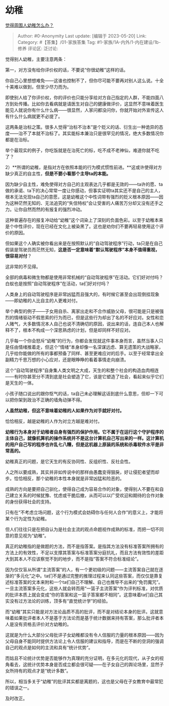 # 幼稚
[觉得周围人幼稚怎么办？](https://www.zhihu.com/question/20864118/answer/3022130012)

> Author: #0-Anonymity
> Last update: [编辑于 2023-05-20]
> Link:
> Category: #【答集】/01-家族答集 
> Tag: #1-家族/1A-内外/1-内在建设/1b-修养
> 评论区:
> 泛讨论:

觉得别人幼稚，主要注意两条：

第一，对方没有给你评价权的话，不要说“你很幼稚”这样的话。

你自己心里想想难免——这谁也控制不了，但你尽可能不要再对别人这么说。十全十美难以做到，但至少尽力而为。

即使别人给了你评价权，你的评价也只能分享给对方自己指定的人群，不能四面八方到处传播。比如你去看病就是请医生对自己的健康做评价，这显然不意味着医生能见人就说你有什么什么病——很显然，人家问都没问你，你就开始对外宣传这人有什么什么病就更不必提了。

这两条是治标之策。很多人觉得“治标不治本”是个贬义的话、衍生出一种诡异的态度——治不了本就不治标了。其实能标本兼治只是很罕见的情况，绝大多数情况你都是在治标。

举个最现实的例子，你吃饭就是在治死亡的标，吃不成不老神仙，难道你就不吃了？

2）**所谓的幼稚，是指对方在依照本能的行为模式惯性前进。**这或许使得对方缺少真正的自主性，**但是不要小看那个主导ta的本能。**

因为缺少自主性，难免使得对方自己的主观表达几乎都是无效的——ta许的愿、ta做的承诺、ta下的决心常常一度让你感动，但事实证明ta其实还不是自己的主人，根本无法兑现ta自己的意愿，这是幼稚这个中性词带有强烈的贬义根本原因——因为这种茫然无知的、无法追究的“失信特权”会让受害的人痛苦万分却又没有还手之力。让你自然而然的有报复的强烈冲动。

这种普遍存在的报复冲动给“幼稚”这个词染上了深刻的负面色彩。以至于幼稚本来是个中性评价，现在已经在文化上被染黑了。这也是劝你们不要再轻易使用这个评价的原因。

但如果这个人确实被你看出来是在按照默认的“自动驾驶程序”行动，ta只是在自己假装是驾驶员而茫然无知，**这是否一定意味着“默认驾驶程序”本身不值得重视，很容易对付**？

这非常的不见得。

全部的病毒和微生物都是使用非常机械的“自动驾驶程序”在活动。它们好对付吗？白蚁也是按照“自动驾驶程序”在活动，ta们好对付吗？

人类身上的自动驾驶程序是非常凶猛而且强大的，有时候它甚至会出现倒挂现象——即幼稚的人比自主的人更难对付。

举个典型的例子——子女用自杀、离家出走和不合作威胁父母，很可能是只是被强烈的情绪驱动不假思索的行为而已，但是这些行为却出了名的不好应对。女性和恋人赌气，大多数情况本人自己也说不清确切的原因，说出来的话，连自己本人也解释不了，根本不构成一个深思熟虑的计划，但是却同样不好应对。

几乎每一个你会怒斥“幼稚”的行为，你都会发现就这件事本身而言，虽然当事人只是任由情绪推着走，但这个“情绪“本身却像一名深谋远虑、算无遗策的大战略家，几乎给你能做的所有的事都预备了同样、甚至更难应对的后手。以至于经常拿出全副精力千思万想的小心应对，还是眼睁睁的看着事情走向崩溃。

这个“自动驾驶程序”自身集人类文明之大成，天生的和整个社会的构造血肉相连——有时你甚至分不清到底是社会塑造了它，该是它塑造了社会，看起来似乎它们是天生的一体。

小孩子随口说出的跟你怄气的话，ta自己未必理解这话到底什么意思，但却一下可以把你架到政治不正确的墙角动弹不得。

**人虽然幼稚，但这不意味着幼稚的人如果作为对手就好对付。**

恰恰相反，越是幼稚的人作为对立方越是难对付。

**幼稚行为本身对于幼稚者自身有强烈的保护作用。它不属于在运行这个守护程序的主体自己，就像机算机的操作系统并不是这台计算机自己写出来的一样。这计算机的用户自己写的程序也许乱七八糟，但是这机器上原装的系统和杀毒软件水平是非常高的。**

幼稚真正的问题，是它天生的有反协同性、反组织性、反社会性。

人之所以要成熟，其实并非如传说中的那样由愚蠢变得狠戾，好让侵犯者望而却步。恰恰相反，那个幼稚的本性本身就是非常凶猛和险恶的。

成熟的方向是要把自己驯化，使得自己成为容易合作的对象，使得别人不要在和自己建立关系的时候犹豫、忧虑或干脆后撤，从而可以以广受欢迎和期待的合作对象的身份获得社会的支持。

只有在“不考虑立场问题，这个行为模式会妨碍你与任何人合作”的意义上，才能将某个行为定性为幼稚。

但人们往往只是在把自认为是社会主流的观点命题视作成熟的标准，而把一切不同意的意见视为“幼稚”。

真正的幼稚指的是做题的方法，而不是指答案。是指其方法没有标准答案所拥有的方法上的有效性，不足以支撑其答案与标准答案分庭抗礼，而且方法有效性的差距大到其本人不应该察觉不到的地步，而不是指“答案不符合标准结论”。

因为仅仅盲从所谓“主流答案”的人，有一个更初级的问题——主流答案自己就在逐渐的“多元化”之中。ta们不是通过完整的推理过程来认同这些答案，而仅仅是靠复述标准答案的文本来附和一个ta们自己不理解、自己也推导不出来的“免罚魔咒”。一旦主流答案多元化，这些人就会转而用“一篮子主流答案“作为评判标准，对优质的批评本质上就会变成“你的答案和这一篮子答案都不相同”。这意味着ta们自己其实没有过方法论的训练，顶多有“直觉统计学”的经验。

而“幼稚”其实只能是对方法论品质不高的批评，而不是对结论本身的批评。这就意味着如果批评者本人不是基于方法论而是基于统计数据来持有答案，那么批评者本人是没有资格去评价对方幼稚的。

这就是为什么大部分父母批评子女幼稚都没有令人信服的力量的根本原因——因为父母自身不能同时提供方法论上令人信服的建议和指导，而是在不断的空洞的强调自己的观点是如何的主流和具有“统计优势”。

而姑且不论统计优势是否能够作为真理的充分证明，在多元化的现代，从子女的视角看去，这统计优势本身是否成立都会很可疑——在子女自己的舆论场里，显然子女所持有的观点才是“统计多数”。

所以，相当多关于“幼稚”的批评其实都是离题的，这也是父母在子女教育中最常犯的错误之一。

及时改正。

